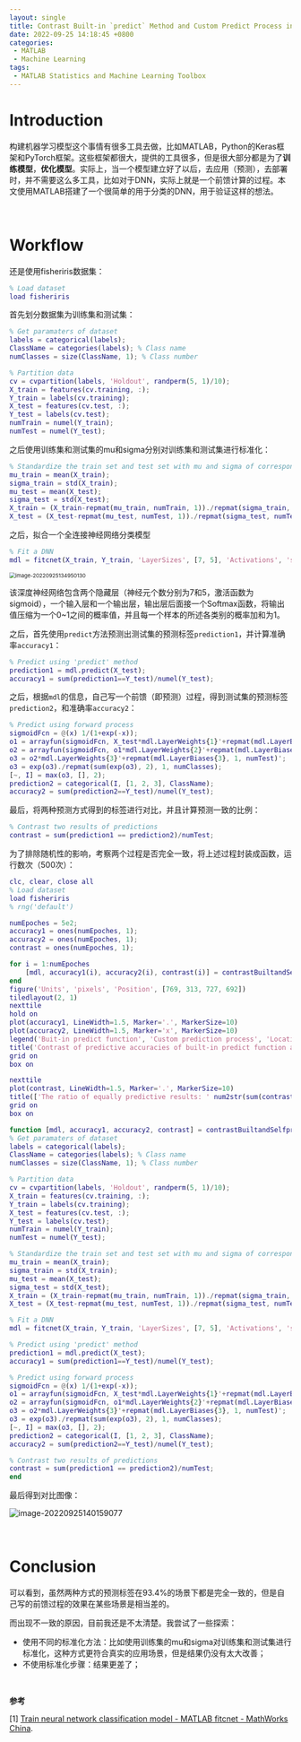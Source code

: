 ```yaml
---
layout: single
title: Contrast Built-in `predict` Method and Custom Predict Process in MATLAB
date: 2022-09-25 14:18:45 +0800
categories: 
 - MATLAB
 - Machine Learning
tags:
 - MATLAB Statistics and Machine Learning Toolbox
---
```


# Introduction

构建机器学习模型这个事情有很多工具去做，比如MATLAB，Python的Keras框架和PyTorch框架。这些框架都很大，提供的工具很多，但是很大部分都是为了**训练模型**，**优化模型**。实际上，当一个模型建立好了以后，去应用（预测），去部署时，并不需要这么多工具，比如对于DNN，实际上就是一个前馈计算的过程。本文使用MATLAB搭建了一个很简单的用于分类的DNN，用于验证这样的想法。

<br>

# Workflow

还是使用fisheriris数据集：

```matlab
% Load dataset
load fisheriris
```

首先划分数据集为训练集和测试集：

```matlab
% Get paramaters of dataset
labels = categorical(labels);
ClassName = categories(labels); % Class name
numClasses = size(ClassName, 1); % Class number

% Partition data
cv = cvpartition(labels, 'Holdout', randperm(5, 1)/10);
X_train = features(cv.training, :);
Y_train = labels(cv.training);
X_test = features(cv.test, :);
Y_test = labels(cv.test);
numTrain = numel(Y_train);
numTest = numel(Y_test);
```

之后使用训练集和测试集的mu和sigma分别对训练集和测试集进行标准化：

```matlab
% Standardize the train set and test set with mu and sigma of corresponding set 
mu_train = mean(X_train);
sigma_train = std(X_train);
mu_test = mean(X_test);
sigma_test = std(X_test);
X_train = (X_train-repmat(mu_train, numTrain, 1))./repmat(sigma_train, numTrain, 1);
X_test = (X_test-repmat(mu_test, numTest, 1))./repmat(sigma_test, numTest, 1);
```

之后，拟合一个全连接神经网络分类模型

```matlab
% Fit a DNN
mdl = fitcnet(X_train, Y_train, 'LayerSizes', [7, 5], 'Activations', 'sigmoid', 'Standardize', false);
```

<img src="https://github.com/HelloWorld-1017/blog-images/blob/main/migration/imgpersonal/image-20220925134950130.png?raw=true" alt="image-20220925134950130" style="zoom:67%;" />

该深度神经网络包含两个隐藏层（神经元个数分别为7和5，激活函数为sigmoid），一个输入层和一个输出层，输出层后面接一个Softmax函数，将输出值压缩为一个0~1之间的概率值，并且每一个样本的所述各类别的概率加和为1。

之后，首先使用`predict`方法预测出测试集的预测标签`prediction1`，并计算准确率`accuracy1`：

```matlab
% Predict using 'predict' method
prediction1 = mdl.predict(X_test);
accuracy1 = sum(prediction1==Y_test)/numel(Y_test);
```

之后，根据`mdl`的信息，自己写一个前馈（即预测）过程，得到测试集的预测标签`prediction2`，和准确率`accuracy2`：

```matlab
% Predict using forward process
sigmoidFcn = @(x) 1/(1+exp(-x));
o1 = arrayfun(sigmoidFcn, X_test*mdl.LayerWeights{1}'+repmat(mdl.LayerBiases{1}, 1, numTest)');
o2 = arrayfun(sigmoidFcn, o1*mdl.LayerWeights{2}'+repmat(mdl.LayerBiases{2}, 1, numTest)');
o3 = o2*mdl.LayerWeights{3}'+repmat(mdl.LayerBiases{3}, 1, numTest)';
o3 = exp(o3)./repmat(sum(exp(o3), 2), 1, numClasses);
[~, I] = max(o3, [], 2);
prediction2 = categorical(I, [1, 2, 3], ClassName);
accuracy2 = sum(prediction2==Y_test)/numel(Y_test);
```

最后，将两种预测方式得到的标签进行对比，并且计算预测一致的比例：

```matlab
% Contrast two results of predictions
contrast = sum(prediction1 == prediction2)/numTest;
```

为了排除随机性的影响，考察两个过程是否完全一致，将上述过程封装成函数，运行数次（500次）：

```matlab
clc, clear, close all
% Load dataset
load fisheriris
% rng('default')

numEpoches = 5e2;
accuracy1 = ones(numEpoches, 1);
accuracy2 = ones(numEpoches, 1);
contrast = ones(numEpoches, 1);

for i = 1:numEpoches
    [mdl, accuracy1(i), accuracy2(i), contrast(i)] = contrastBuiltandSelfpredict(meas, species);
end
figure('Units', 'pixels', 'Position', [769, 313, 727, 692])
tiledlayout(2, 1)
nexttile
hold on
plot(accuracy1, LineWidth=1.5, Marker='.', MarkerSize=10)
plot(accuracy2, LineWidth=1.5, Marker='x', MarkerSize=10)
legend('Buit-in predict function', 'Custom prediction process', 'Location', 'best')
title('Contrast of predictive accuracies of built-in predict function and custom prediction process')
grid on
box on

nexttile
plot(contrast, LineWidth=1.5, Marker='.', MarkerSize=10)
title(['The ratio of equally predictive results: ' num2str(sum(contrast == 1)/numel(contrast))])
grid on
box on

function [mdl, accuracy1, accuracy2, contrast] = contrastBuiltandSelfpredict(features, labels)
% Get paramaters of dataset
labels = categorical(labels);
ClassName = categories(labels); % Class name
numClasses = size(ClassName, 1); % Class number

% Partition data
cv = cvpartition(labels, 'Holdout', randperm(5, 1)/10);
X_train = features(cv.training, :);
Y_train = labels(cv.training);
X_test = features(cv.test, :);
Y_test = labels(cv.test);
numTrain = numel(Y_train);
numTest = numel(Y_test);

% Standardize the train set and test set with mu and sigma of corresponding set 
mu_train = mean(X_train);
sigma_train = std(X_train);
mu_test = mean(X_test);
sigma_test = std(X_test);
X_train = (X_train-repmat(mu_train, numTrain, 1))./repmat(sigma_train, numTrain, 1);
X_test = (X_test-repmat(mu_test, numTest, 1))./repmat(sigma_test, numTest, 1);

% Fit a DNN
mdl = fitcnet(X_train, Y_train, 'LayerSizes', [7, 5], 'Activations', 'sigmoid', 'Standardize', false);

% Predict using 'predict' method
prediction1 = mdl.predict(X_test);
accuracy1 = sum(prediction1==Y_test)/numel(Y_test);

% Predict using forward process
sigmoidFcn = @(x) 1/(1+exp(-x));
o1 = arrayfun(sigmoidFcn, X_test*mdl.LayerWeights{1}'+repmat(mdl.LayerBiases{1}, 1, numTest)');
o2 = arrayfun(sigmoidFcn, o1*mdl.LayerWeights{2}'+repmat(mdl.LayerBiases{2}, 1, numTest)');
o3 = o2*mdl.LayerWeights{3}'+repmat(mdl.LayerBiases{3}, 1, numTest)';
o3 = exp(o3)./repmat(sum(exp(o3), 2), 1, numClasses);
[~, I] = max(o3, [], 2);
prediction2 = categorical(I, [1, 2, 3], ClassName);
accuracy2 = sum(prediction2==Y_test)/numel(Y_test);

% Contrast two results of predictions
contrast = sum(prediction1 == prediction2)/numTest;
end
```

最后得到对比图像：

![image-20220925140159077](https://github.com/HelloWorld-1017/blog-images/blob/main/migration/imgpersonal/image-20220925140159077.png?raw=true)

<br>

# Conclusion

可以看到，虽然两种方式的预测标签在93.4%的场景下都是完全一致的，但是自己写的前馈过程的效果在某些场景是相当差的。

而出现不一致的原因，目前我还是不太清楚。我尝试了一些探索：

- 使用不同的标准化方法：比如使用训练集的mu和sigma对训练集和测试集进行标准化，这种方式更符合真实的应用场景，但是结果仍没有太大改善；
- 不使用标准化步骤：结果更差了；

<br>

**参考**

[1] [Train neural network classification model - MATLAB fitcnet - MathWorks China](https://ww2.mathworks.cn/help/stats/fitcnet.html).
